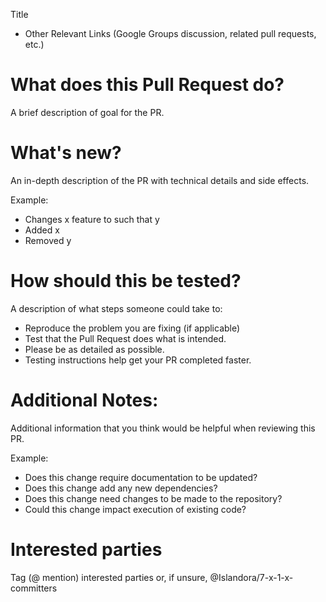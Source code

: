 Title

* Other Relevant Links (Google Groups discussion, related pull requests, etc.)

# What does this Pull Request do?

A brief description of goal for the PR.

# What's new?
An in-depth description of the PR with technical details and side effects.

Example:
* Changes x feature to such that y
* Added x
* Removed y

# How should this be tested?

A description of what steps someone could take to:
* Reproduce the problem you are fixing (if applicable)
* Test that the Pull Request does what is intended.
* Please be as detailed as possible.
* Testing instructions help get your PR completed faster.


# Additional Notes:
Additional information that you think would be helpful when reviewing this PR.

Example:
* Does this change require documentation to be updated?
* Does this change add any new dependencies?
* Does this change need changes to be made to the repository?
* Could this change impact execution of existing code?

# Interested parties
Tag (@ mention) interested parties or, if unsure, @Islandora/7-x-1-x-committers
